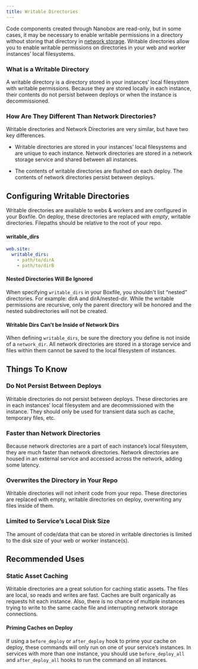 ```yaml
---
title: Writable Directories
---
```


Code components created through Nanobox are read-only, but in some cases, it may be necessary to enable writable permissions in a directory without storing that directory in [network storage](/app-config/network-storage/). Writable directories allow you to enable writable permissions on directories in your web and worker instances’ local filesystems.

### What is a Writable Directory
A writable directory is a directory stored in your instances’ local filesystem with writable permissions. Because they are stored locally in each instance, their contents do not persist between deploys or when the instance is decommissioned.

### How Are They Different Than Network Directories?
Writable directories and Network Directories are very similar, but have two key differences.

- Writable directories are stored in your instances’ local filesystems and are unique to each instance. Network directories are stored in a network storage service and shared between all instances.

- The contents of writable directories are flushed on each deploy. The contents of network directories persist between deploys.

## Configuring Writable Directories

Writable directories are available to webs & workers and are configured in your Boxfile. On deploy, these directories are replaced with *empty*, writable directories. Filepaths should be relative to the root of your repo.

#### writable\_dirs
```yaml
web.site:
  writable_dirs:
    - path/to/dirA
    - path/to/dirB
```

#### Nested Directories Will Be Ignored
When specifying `writable_dirs` in your Boxfile, you shouldn't list “nested” directories. For example: dirA and dirA/nested-dir. While the writable permissions are recursive, only the parent directory will be honored and the nested subdirectories will not be created.

#### Writable Dirs Can't be Inside of Network Dirs
When defining `writable_dirs`, be sure the directory you define is not inside of a `network_dir`. All network directories are stored in a storage service and files within them cannot be saved to the local filesystem of instances.

## Things To Know

### Do Not Persist Between Deploys
Writable directories do not persist between deploys. These directories are in each instances’ local filesystem and are decommissioned with the instance. They should only be used for transient data such as cache, temporary files, etc.

### Faster than Network Directories
Because network directories are a part of each instance’s local filesystem, they are much faster than network directories. Network directories are housed in an external service and accessed across the network, adding some latency.

### Overwrites the Directory in Your Repo
Writable directories will not inherit code from your repo. These directories are replaced with empty, writable directories on deploy, overwriting any files inside of them.

### Limited to Service’s Local Disk Size
The amount of code/data that can be stored in writable directories is limited to the disk size of your web or worker instance(s).

## Recommended Uses

### Static Asset Caching
Writable directories are a great solution for caching static assets. The files are local, so reads and writes are fast. Caches are built organically as requests hit each instance. Also, there is no chance of multiple instances trying to write to the same cache file and interrupting network storage connections.

#### Priming Caches on Deploy
If using a `before_deploy` or `after_deploy` hook to prime your cache on deploy, these commands will only run on one of your service’s instances. In services with more than one instance, you should use `before_deploy_all` and `after_deploy_all` hooks to run the command on all instances.
